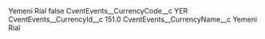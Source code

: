 <?xml version="1.0" encoding="UTF-8"?>
<CustomMetadata xmlns="http://soap.sforce.com/2006/04/metadata" xmlns:xsi="http://www.w3.org/2001/XMLSchema-instance" xmlns:xsd="http://www.w3.org/2001/XMLSchema">
    <label>Yemeni Rial</label>
    <protected>false</protected>
    <values>
        <field>CventEvents__CurrencyCode__c</field>
        <value xsi:type="xsd:string">YER</value>
    </values>
    <values>
        <field>CventEvents__CurrencyId__c</field>
        <value xsi:type="xsd:double">151.0</value>
    </values>
    <values>
        <field>CventEvents__CurrencyName__c</field>
        <value xsi:type="xsd:string">Yemeni Rial</value>
    </values>
</CustomMetadata>
